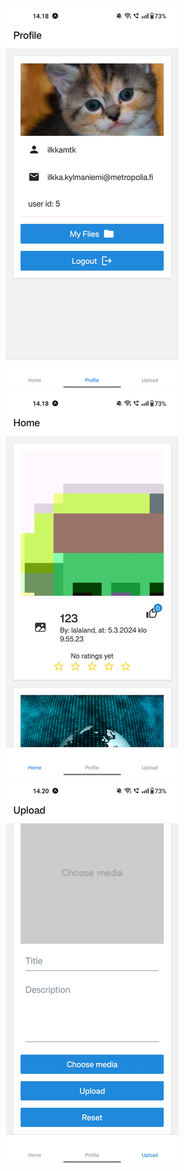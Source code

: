 ![Profile](screenshots/profile.jpg)
![Home](screenshots/home.jpg)
![Upload](screenshots/upload.jpg)
